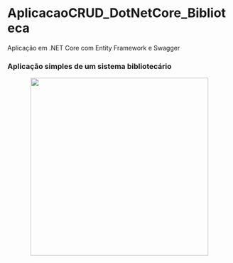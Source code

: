 # AplicacaoCRUD_DotNetCore_Biblioteca
Aplicação em .NET Core com Entity Framework e Swagger

### Aplicação simples de um sistema bibliotecário

<p align="center">
  <img align="center" height="400" src="https://user-images.githubusercontent.com/67704261/144708113-259ce167-473e-4896-ad07-f1d2dae62953.png" />  
</p>



